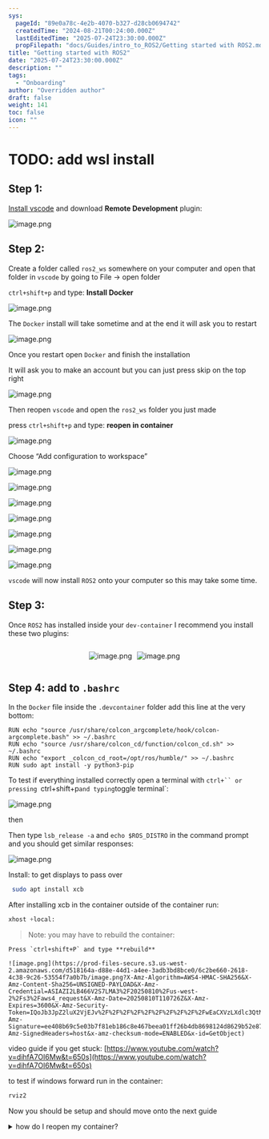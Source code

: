 ```yaml
---
sys:
  pageId: "89e0a78c-4e2b-4070-b327-d28cb0694742"
  createdTime: "2024-08-21T00:24:00.000Z"
  lastEditedTime: "2025-07-24T23:30:00.000Z"
  propFilepath: "docs/Guides/intro_to_ROS2/Getting started with ROS2.md"
title: "Getting started with ROS2"
date: "2025-07-24T23:30:00.000Z"
description: ""
tags:
  - "Onboarding"
author: "Overridden author"
draft: false
weight: 141
toc: false
icon: ""
---
```


# TODO: add wsl install

## Step 1:

[Install vscode](https://code.visualstudio.com/download) and download **Remote Development** plugin:

![image.png](https://prod-files-secure.s3.us-west-2.amazonaws.com/d518164a-d88e-44d1-a4ee-3adb3bd8bce0/efb52993-1881-4a40-b95e-6f020334f022/image.png?X-Amz-Algorithm=AWS4-HMAC-SHA256&X-Amz-Content-Sha256=UNSIGNED-PAYLOAD&X-Amz-Credential=ASIAZI2LB466YQZ7BJQF%2F20250810%2Fus-west-2%2Fs3%2Faws4_request&X-Amz-Date=20250810T110721Z&X-Amz-Expires=3600&X-Amz-Security-Token=IQoJb3JpZ2luX2VjEJv%2F%2F%2F%2F%2F%2F%2F%2F%2F%2FwEaCXVzLXdlc3QtMiJHMEUCIFZss4ZPr1j5CCjbqKT0OaLa2jRedl%2FyyE%2BKcddsXVaAAiEAppqzKjCCamUdHy4K4tn1VnJ7nw%2B9YR7qAgHagN0hJQEqiAQI1P%2F%2F%2F%2F%2F%2F%2F%2F%2F%2FARAAGgw2Mzc0MjMxODM4MDUiDErXkgQJb%2BD%2BY6rCMCrcA8xqpV8bnwAz2mwHMugpTkMmhs77fHU75HomMW6i9cwdkViZiNIbK2IYyiQSekYIpH2Y8%2FQ%2F05JYo9WpOgkaxkEzNf%2FOG%2Bf1%2FRCFMD7cEMbR31fJ9uFBIXYK5FtFCVksH3cZ%2FCSXZiZd4n9ZvLpy3idrbm0kOAtLzv5HFrJXu%2B1O8KMiq7bFlEFyMgeIPaqkOBVB9r4RqNaEVrp6qE%2FsZF1kPzZNlM%2BatcHVP%2Fgf2LmfeJwAxChjh8XYiQtKsZ0BiaE6nDCmHy%2BpXClnIc9ylUWyvAohUB0bcdTN0RWC4ZjLQX812xeU9ike32sKMJhEC5wRxVbN3wFNjwwh638NNLgu1eCRhyAjI6ARKboxXUfZ9SJCW%2BHFTJ4mX0wjS1%2FND6jNwrsbunmlgtYosv5QTdRCFRcLM0xaRFRC3ir%2FdDMmMpsM7jF9PBbIdCLmcc00n9%2BTAwdHm3NhgaO7oWqHAb2yzUnKFDYy%2FLijpJcf8QD0qAJ6BJc2TndviDiaseZKYzVH%2BlFxDliFf1yLAiLcT%2Fe2liSRGPdub2FqlslzDJeKNyFH0kUopz%2Fa1vnUZTixx1WDF0HNNPbB%2B1EWZqtqHkwLEgRhaoS72DuTUdHGO11LSEtTo1TjHA82DV%2BuMIXv4cQGOqUBwb%2FuJX51j0nVWYuNBva%2BilIe9vas0gBo4LYlGR42Oy2YqdvLCDzKEVZJwMpZWrKv9M8kEATyhjadufoDqacOtbWOLaqWUBge8Tp82UYo2B1WLNtXsFxEcwjwktxV4w%2Begsh%2Bmq%2Fp7bFHScdoM5YdhmPzxUCVwe90LeXHtRipWxjaO2vRj4RH%2BmCCs3x%2FGbS6Ez4QM%2BYBc1pykdGvyJmHop0Zilyl&X-Amz-Signature=fd1e1b61dd87c9678d8e85df805222e75a84fc28f59be35c2a16412a4dc75e61&X-Amz-SignedHeaders=host&x-amz-checksum-mode=ENABLED&x-id=GetObject)

## Step 2:

Create a folder called `ros2_ws` somewhere on your computer and open that folder in `vscode` by going to File → open folder 

`ctrl+shift+p` and type: **Install Docker**

![image.png](https://prod-files-secure.s3.us-west-2.amazonaws.com/d518164a-d88e-44d1-a4ee-3adb3bd8bce0/2269dc0e-1cd5-47ff-bceb-c04ad9b2eab0/image.png?X-Amz-Algorithm=AWS4-HMAC-SHA256&X-Amz-Content-Sha256=UNSIGNED-PAYLOAD&X-Amz-Credential=ASIAZI2LB466YQZ7BJQF%2F20250810%2Fus-west-2%2Fs3%2Faws4_request&X-Amz-Date=20250810T110721Z&X-Amz-Expires=3600&X-Amz-Security-Token=IQoJb3JpZ2luX2VjEJv%2F%2F%2F%2F%2F%2F%2F%2F%2F%2FwEaCXVzLXdlc3QtMiJHMEUCIFZss4ZPr1j5CCjbqKT0OaLa2jRedl%2FyyE%2BKcddsXVaAAiEAppqzKjCCamUdHy4K4tn1VnJ7nw%2B9YR7qAgHagN0hJQEqiAQI1P%2F%2F%2F%2F%2F%2F%2F%2F%2F%2FARAAGgw2Mzc0MjMxODM4MDUiDErXkgQJb%2BD%2BY6rCMCrcA8xqpV8bnwAz2mwHMugpTkMmhs77fHU75HomMW6i9cwdkViZiNIbK2IYyiQSekYIpH2Y8%2FQ%2F05JYo9WpOgkaxkEzNf%2FOG%2Bf1%2FRCFMD7cEMbR31fJ9uFBIXYK5FtFCVksH3cZ%2FCSXZiZd4n9ZvLpy3idrbm0kOAtLzv5HFrJXu%2B1O8KMiq7bFlEFyMgeIPaqkOBVB9r4RqNaEVrp6qE%2FsZF1kPzZNlM%2BatcHVP%2Fgf2LmfeJwAxChjh8XYiQtKsZ0BiaE6nDCmHy%2BpXClnIc9ylUWyvAohUB0bcdTN0RWC4ZjLQX812xeU9ike32sKMJhEC5wRxVbN3wFNjwwh638NNLgu1eCRhyAjI6ARKboxXUfZ9SJCW%2BHFTJ4mX0wjS1%2FND6jNwrsbunmlgtYosv5QTdRCFRcLM0xaRFRC3ir%2FdDMmMpsM7jF9PBbIdCLmcc00n9%2BTAwdHm3NhgaO7oWqHAb2yzUnKFDYy%2FLijpJcf8QD0qAJ6BJc2TndviDiaseZKYzVH%2BlFxDliFf1yLAiLcT%2Fe2liSRGPdub2FqlslzDJeKNyFH0kUopz%2Fa1vnUZTixx1WDF0HNNPbB%2B1EWZqtqHkwLEgRhaoS72DuTUdHGO11LSEtTo1TjHA82DV%2BuMIXv4cQGOqUBwb%2FuJX51j0nVWYuNBva%2BilIe9vas0gBo4LYlGR42Oy2YqdvLCDzKEVZJwMpZWrKv9M8kEATyhjadufoDqacOtbWOLaqWUBge8Tp82UYo2B1WLNtXsFxEcwjwktxV4w%2Begsh%2Bmq%2Fp7bFHScdoM5YdhmPzxUCVwe90LeXHtRipWxjaO2vRj4RH%2BmCCs3x%2FGbS6Ez4QM%2BYBc1pykdGvyJmHop0Zilyl&X-Amz-Signature=41c2298c223598ca6055a6d792885a3ee37902b2fb7d710ee6539dbc51c24bac&X-Amz-SignedHeaders=host&x-amz-checksum-mode=ENABLED&x-id=GetObject)

The `Docker` install will take sometime and at the end it will ask you to restart

![image.png](https://prod-files-secure.s3.us-west-2.amazonaws.com/d518164a-d88e-44d1-a4ee-3adb3bd8bce0/ed233f78-be33-4b1f-b89c-9c346c0e961e/image.png?X-Amz-Algorithm=AWS4-HMAC-SHA256&X-Amz-Content-Sha256=UNSIGNED-PAYLOAD&X-Amz-Credential=ASIAZI2LB466YQZ7BJQF%2F20250810%2Fus-west-2%2Fs3%2Faws4_request&X-Amz-Date=20250810T110721Z&X-Amz-Expires=3600&X-Amz-Security-Token=IQoJb3JpZ2luX2VjEJv%2F%2F%2F%2F%2F%2F%2F%2F%2F%2FwEaCXVzLXdlc3QtMiJHMEUCIFZss4ZPr1j5CCjbqKT0OaLa2jRedl%2FyyE%2BKcddsXVaAAiEAppqzKjCCamUdHy4K4tn1VnJ7nw%2B9YR7qAgHagN0hJQEqiAQI1P%2F%2F%2F%2F%2F%2F%2F%2F%2F%2FARAAGgw2Mzc0MjMxODM4MDUiDErXkgQJb%2BD%2BY6rCMCrcA8xqpV8bnwAz2mwHMugpTkMmhs77fHU75HomMW6i9cwdkViZiNIbK2IYyiQSekYIpH2Y8%2FQ%2F05JYo9WpOgkaxkEzNf%2FOG%2Bf1%2FRCFMD7cEMbR31fJ9uFBIXYK5FtFCVksH3cZ%2FCSXZiZd4n9ZvLpy3idrbm0kOAtLzv5HFrJXu%2B1O8KMiq7bFlEFyMgeIPaqkOBVB9r4RqNaEVrp6qE%2FsZF1kPzZNlM%2BatcHVP%2Fgf2LmfeJwAxChjh8XYiQtKsZ0BiaE6nDCmHy%2BpXClnIc9ylUWyvAohUB0bcdTN0RWC4ZjLQX812xeU9ike32sKMJhEC5wRxVbN3wFNjwwh638NNLgu1eCRhyAjI6ARKboxXUfZ9SJCW%2BHFTJ4mX0wjS1%2FND6jNwrsbunmlgtYosv5QTdRCFRcLM0xaRFRC3ir%2FdDMmMpsM7jF9PBbIdCLmcc00n9%2BTAwdHm3NhgaO7oWqHAb2yzUnKFDYy%2FLijpJcf8QD0qAJ6BJc2TndviDiaseZKYzVH%2BlFxDliFf1yLAiLcT%2Fe2liSRGPdub2FqlslzDJeKNyFH0kUopz%2Fa1vnUZTixx1WDF0HNNPbB%2B1EWZqtqHkwLEgRhaoS72DuTUdHGO11LSEtTo1TjHA82DV%2BuMIXv4cQGOqUBwb%2FuJX51j0nVWYuNBva%2BilIe9vas0gBo4LYlGR42Oy2YqdvLCDzKEVZJwMpZWrKv9M8kEATyhjadufoDqacOtbWOLaqWUBge8Tp82UYo2B1WLNtXsFxEcwjwktxV4w%2Begsh%2Bmq%2Fp7bFHScdoM5YdhmPzxUCVwe90LeXHtRipWxjaO2vRj4RH%2BmCCs3x%2FGbS6Ez4QM%2BYBc1pykdGvyJmHop0Zilyl&X-Amz-Signature=57af9047c7d36b6ac4b87d784a12d7bad42b519cd280ddf90a018d03d0292169&X-Amz-SignedHeaders=host&x-amz-checksum-mode=ENABLED&x-id=GetObject)

Once you restart open `Docker` and finish the installation

It will ask you to make an account but you can just press skip on the top right

![image.png](https://prod-files-secure.s3.us-west-2.amazonaws.com/d518164a-d88e-44d1-a4ee-3adb3bd8bce0/21010ad9-1659-4fd9-9f59-9932a09b2a3d/image.png?X-Amz-Algorithm=AWS4-HMAC-SHA256&X-Amz-Content-Sha256=UNSIGNED-PAYLOAD&X-Amz-Credential=ASIAZI2LB466YQZ7BJQF%2F20250810%2Fus-west-2%2Fs3%2Faws4_request&X-Amz-Date=20250810T110721Z&X-Amz-Expires=3600&X-Amz-Security-Token=IQoJb3JpZ2luX2VjEJv%2F%2F%2F%2F%2F%2F%2F%2F%2F%2FwEaCXVzLXdlc3QtMiJHMEUCIFZss4ZPr1j5CCjbqKT0OaLa2jRedl%2FyyE%2BKcddsXVaAAiEAppqzKjCCamUdHy4K4tn1VnJ7nw%2B9YR7qAgHagN0hJQEqiAQI1P%2F%2F%2F%2F%2F%2F%2F%2F%2F%2FARAAGgw2Mzc0MjMxODM4MDUiDErXkgQJb%2BD%2BY6rCMCrcA8xqpV8bnwAz2mwHMugpTkMmhs77fHU75HomMW6i9cwdkViZiNIbK2IYyiQSekYIpH2Y8%2FQ%2F05JYo9WpOgkaxkEzNf%2FOG%2Bf1%2FRCFMD7cEMbR31fJ9uFBIXYK5FtFCVksH3cZ%2FCSXZiZd4n9ZvLpy3idrbm0kOAtLzv5HFrJXu%2B1O8KMiq7bFlEFyMgeIPaqkOBVB9r4RqNaEVrp6qE%2FsZF1kPzZNlM%2BatcHVP%2Fgf2LmfeJwAxChjh8XYiQtKsZ0BiaE6nDCmHy%2BpXClnIc9ylUWyvAohUB0bcdTN0RWC4ZjLQX812xeU9ike32sKMJhEC5wRxVbN3wFNjwwh638NNLgu1eCRhyAjI6ARKboxXUfZ9SJCW%2BHFTJ4mX0wjS1%2FND6jNwrsbunmlgtYosv5QTdRCFRcLM0xaRFRC3ir%2FdDMmMpsM7jF9PBbIdCLmcc00n9%2BTAwdHm3NhgaO7oWqHAb2yzUnKFDYy%2FLijpJcf8QD0qAJ6BJc2TndviDiaseZKYzVH%2BlFxDliFf1yLAiLcT%2Fe2liSRGPdub2FqlslzDJeKNyFH0kUopz%2Fa1vnUZTixx1WDF0HNNPbB%2B1EWZqtqHkwLEgRhaoS72DuTUdHGO11LSEtTo1TjHA82DV%2BuMIXv4cQGOqUBwb%2FuJX51j0nVWYuNBva%2BilIe9vas0gBo4LYlGR42Oy2YqdvLCDzKEVZJwMpZWrKv9M8kEATyhjadufoDqacOtbWOLaqWUBge8Tp82UYo2B1WLNtXsFxEcwjwktxV4w%2Begsh%2Bmq%2Fp7bFHScdoM5YdhmPzxUCVwe90LeXHtRipWxjaO2vRj4RH%2BmCCs3x%2FGbS6Ez4QM%2BYBc1pykdGvyJmHop0Zilyl&X-Amz-Signature=bd20db703df3060c33bc839d655f3231d07c14fde2353eca85d2705f54cd9f4d&X-Amz-SignedHeaders=host&x-amz-checksum-mode=ENABLED&x-id=GetObject)

Then reopen `vscode` and open the `ros2_ws` folder you just made

press `ctrl+shift+p` and type: **reopen in container**

![image.png](https://prod-files-secure.s3.us-west-2.amazonaws.com/d518164a-d88e-44d1-a4ee-3adb3bd8bce0/4e93b8c2-41ad-488c-8095-c74205196118/image.png?X-Amz-Algorithm=AWS4-HMAC-SHA256&X-Amz-Content-Sha256=UNSIGNED-PAYLOAD&X-Amz-Credential=ASIAZI2LB466YQZ7BJQF%2F20250810%2Fus-west-2%2Fs3%2Faws4_request&X-Amz-Date=20250810T110721Z&X-Amz-Expires=3600&X-Amz-Security-Token=IQoJb3JpZ2luX2VjEJv%2F%2F%2F%2F%2F%2F%2F%2F%2F%2FwEaCXVzLXdlc3QtMiJHMEUCIFZss4ZPr1j5CCjbqKT0OaLa2jRedl%2FyyE%2BKcddsXVaAAiEAppqzKjCCamUdHy4K4tn1VnJ7nw%2B9YR7qAgHagN0hJQEqiAQI1P%2F%2F%2F%2F%2F%2F%2F%2F%2F%2FARAAGgw2Mzc0MjMxODM4MDUiDErXkgQJb%2BD%2BY6rCMCrcA8xqpV8bnwAz2mwHMugpTkMmhs77fHU75HomMW6i9cwdkViZiNIbK2IYyiQSekYIpH2Y8%2FQ%2F05JYo9WpOgkaxkEzNf%2FOG%2Bf1%2FRCFMD7cEMbR31fJ9uFBIXYK5FtFCVksH3cZ%2FCSXZiZd4n9ZvLpy3idrbm0kOAtLzv5HFrJXu%2B1O8KMiq7bFlEFyMgeIPaqkOBVB9r4RqNaEVrp6qE%2FsZF1kPzZNlM%2BatcHVP%2Fgf2LmfeJwAxChjh8XYiQtKsZ0BiaE6nDCmHy%2BpXClnIc9ylUWyvAohUB0bcdTN0RWC4ZjLQX812xeU9ike32sKMJhEC5wRxVbN3wFNjwwh638NNLgu1eCRhyAjI6ARKboxXUfZ9SJCW%2BHFTJ4mX0wjS1%2FND6jNwrsbunmlgtYosv5QTdRCFRcLM0xaRFRC3ir%2FdDMmMpsM7jF9PBbIdCLmcc00n9%2BTAwdHm3NhgaO7oWqHAb2yzUnKFDYy%2FLijpJcf8QD0qAJ6BJc2TndviDiaseZKYzVH%2BlFxDliFf1yLAiLcT%2Fe2liSRGPdub2FqlslzDJeKNyFH0kUopz%2Fa1vnUZTixx1WDF0HNNPbB%2B1EWZqtqHkwLEgRhaoS72DuTUdHGO11LSEtTo1TjHA82DV%2BuMIXv4cQGOqUBwb%2FuJX51j0nVWYuNBva%2BilIe9vas0gBo4LYlGR42Oy2YqdvLCDzKEVZJwMpZWrKv9M8kEATyhjadufoDqacOtbWOLaqWUBge8Tp82UYo2B1WLNtXsFxEcwjwktxV4w%2Begsh%2Bmq%2Fp7bFHScdoM5YdhmPzxUCVwe90LeXHtRipWxjaO2vRj4RH%2BmCCs3x%2FGbS6Ez4QM%2BYBc1pykdGvyJmHop0Zilyl&X-Amz-Signature=96fe6d6b46bd35e10cd3903e6360b0c7d83fb28f9219e1e2f15e040ece90dd17&X-Amz-SignedHeaders=host&x-amz-checksum-mode=ENABLED&x-id=GetObject)

Choose “Add configuration to workspace”

![image.png](https://prod-files-secure.s3.us-west-2.amazonaws.com/d518164a-d88e-44d1-a4ee-3adb3bd8bce0/9560b282-5060-4989-ba37-97e7b2c22476/image.png?X-Amz-Algorithm=AWS4-HMAC-SHA256&X-Amz-Content-Sha256=UNSIGNED-PAYLOAD&X-Amz-Credential=ASIAZI2LB466YQZ7BJQF%2F20250810%2Fus-west-2%2Fs3%2Faws4_request&X-Amz-Date=20250810T110721Z&X-Amz-Expires=3600&X-Amz-Security-Token=IQoJb3JpZ2luX2VjEJv%2F%2F%2F%2F%2F%2F%2F%2F%2F%2FwEaCXVzLXdlc3QtMiJHMEUCIFZss4ZPr1j5CCjbqKT0OaLa2jRedl%2FyyE%2BKcddsXVaAAiEAppqzKjCCamUdHy4K4tn1VnJ7nw%2B9YR7qAgHagN0hJQEqiAQI1P%2F%2F%2F%2F%2F%2F%2F%2F%2F%2FARAAGgw2Mzc0MjMxODM4MDUiDErXkgQJb%2BD%2BY6rCMCrcA8xqpV8bnwAz2mwHMugpTkMmhs77fHU75HomMW6i9cwdkViZiNIbK2IYyiQSekYIpH2Y8%2FQ%2F05JYo9WpOgkaxkEzNf%2FOG%2Bf1%2FRCFMD7cEMbR31fJ9uFBIXYK5FtFCVksH3cZ%2FCSXZiZd4n9ZvLpy3idrbm0kOAtLzv5HFrJXu%2B1O8KMiq7bFlEFyMgeIPaqkOBVB9r4RqNaEVrp6qE%2FsZF1kPzZNlM%2BatcHVP%2Fgf2LmfeJwAxChjh8XYiQtKsZ0BiaE6nDCmHy%2BpXClnIc9ylUWyvAohUB0bcdTN0RWC4ZjLQX812xeU9ike32sKMJhEC5wRxVbN3wFNjwwh638NNLgu1eCRhyAjI6ARKboxXUfZ9SJCW%2BHFTJ4mX0wjS1%2FND6jNwrsbunmlgtYosv5QTdRCFRcLM0xaRFRC3ir%2FdDMmMpsM7jF9PBbIdCLmcc00n9%2BTAwdHm3NhgaO7oWqHAb2yzUnKFDYy%2FLijpJcf8QD0qAJ6BJc2TndviDiaseZKYzVH%2BlFxDliFf1yLAiLcT%2Fe2liSRGPdub2FqlslzDJeKNyFH0kUopz%2Fa1vnUZTixx1WDF0HNNPbB%2B1EWZqtqHkwLEgRhaoS72DuTUdHGO11LSEtTo1TjHA82DV%2BuMIXv4cQGOqUBwb%2FuJX51j0nVWYuNBva%2BilIe9vas0gBo4LYlGR42Oy2YqdvLCDzKEVZJwMpZWrKv9M8kEATyhjadufoDqacOtbWOLaqWUBge8Tp82UYo2B1WLNtXsFxEcwjwktxV4w%2Begsh%2Bmq%2Fp7bFHScdoM5YdhmPzxUCVwe90LeXHtRipWxjaO2vRj4RH%2BmCCs3x%2FGbS6Ez4QM%2BYBc1pykdGvyJmHop0Zilyl&X-Amz-Signature=657e5585fe9a670152bc18f0782e4de48b8c6bb79a616a2ec8744d97e4c85655&X-Amz-SignedHeaders=host&x-amz-checksum-mode=ENABLED&x-id=GetObject)

![image.png](https://prod-files-secure.s3.us-west-2.amazonaws.com/d518164a-d88e-44d1-a4ee-3adb3bd8bce0/2ee63f81-886b-48e8-a553-dc6e5eac99e4/image.png?X-Amz-Algorithm=AWS4-HMAC-SHA256&X-Amz-Content-Sha256=UNSIGNED-PAYLOAD&X-Amz-Credential=ASIAZI2LB466YQZ7BJQF%2F20250810%2Fus-west-2%2Fs3%2Faws4_request&X-Amz-Date=20250810T110721Z&X-Amz-Expires=3600&X-Amz-Security-Token=IQoJb3JpZ2luX2VjEJv%2F%2F%2F%2F%2F%2F%2F%2F%2F%2FwEaCXVzLXdlc3QtMiJHMEUCIFZss4ZPr1j5CCjbqKT0OaLa2jRedl%2FyyE%2BKcddsXVaAAiEAppqzKjCCamUdHy4K4tn1VnJ7nw%2B9YR7qAgHagN0hJQEqiAQI1P%2F%2F%2F%2F%2F%2F%2F%2F%2F%2FARAAGgw2Mzc0MjMxODM4MDUiDErXkgQJb%2BD%2BY6rCMCrcA8xqpV8bnwAz2mwHMugpTkMmhs77fHU75HomMW6i9cwdkViZiNIbK2IYyiQSekYIpH2Y8%2FQ%2F05JYo9WpOgkaxkEzNf%2FOG%2Bf1%2FRCFMD7cEMbR31fJ9uFBIXYK5FtFCVksH3cZ%2FCSXZiZd4n9ZvLpy3idrbm0kOAtLzv5HFrJXu%2B1O8KMiq7bFlEFyMgeIPaqkOBVB9r4RqNaEVrp6qE%2FsZF1kPzZNlM%2BatcHVP%2Fgf2LmfeJwAxChjh8XYiQtKsZ0BiaE6nDCmHy%2BpXClnIc9ylUWyvAohUB0bcdTN0RWC4ZjLQX812xeU9ike32sKMJhEC5wRxVbN3wFNjwwh638NNLgu1eCRhyAjI6ARKboxXUfZ9SJCW%2BHFTJ4mX0wjS1%2FND6jNwrsbunmlgtYosv5QTdRCFRcLM0xaRFRC3ir%2FdDMmMpsM7jF9PBbIdCLmcc00n9%2BTAwdHm3NhgaO7oWqHAb2yzUnKFDYy%2FLijpJcf8QD0qAJ6BJc2TndviDiaseZKYzVH%2BlFxDliFf1yLAiLcT%2Fe2liSRGPdub2FqlslzDJeKNyFH0kUopz%2Fa1vnUZTixx1WDF0HNNPbB%2B1EWZqtqHkwLEgRhaoS72DuTUdHGO11LSEtTo1TjHA82DV%2BuMIXv4cQGOqUBwb%2FuJX51j0nVWYuNBva%2BilIe9vas0gBo4LYlGR42Oy2YqdvLCDzKEVZJwMpZWrKv9M8kEATyhjadufoDqacOtbWOLaqWUBge8Tp82UYo2B1WLNtXsFxEcwjwktxV4w%2Begsh%2Bmq%2Fp7bFHScdoM5YdhmPzxUCVwe90LeXHtRipWxjaO2vRj4RH%2BmCCs3x%2FGbS6Ez4QM%2BYBc1pykdGvyJmHop0Zilyl&X-Amz-Signature=22dc4cc2f3567e36226ca022e32d51eaadadf2e6f0e621eecb60569c89a77433&X-Amz-SignedHeaders=host&x-amz-checksum-mode=ENABLED&x-id=GetObject)

![image.png](https://prod-files-secure.s3.us-west-2.amazonaws.com/d518164a-d88e-44d1-a4ee-3adb3bd8bce0/e0fd626c-c8b6-4b2c-95d1-fa4c26514504/image.png?X-Amz-Algorithm=AWS4-HMAC-SHA256&X-Amz-Content-Sha256=UNSIGNED-PAYLOAD&X-Amz-Credential=ASIAZI2LB466YQZ7BJQF%2F20250810%2Fus-west-2%2Fs3%2Faws4_request&X-Amz-Date=20250810T110721Z&X-Amz-Expires=3600&X-Amz-Security-Token=IQoJb3JpZ2luX2VjEJv%2F%2F%2F%2F%2F%2F%2F%2F%2F%2FwEaCXVzLXdlc3QtMiJHMEUCIFZss4ZPr1j5CCjbqKT0OaLa2jRedl%2FyyE%2BKcddsXVaAAiEAppqzKjCCamUdHy4K4tn1VnJ7nw%2B9YR7qAgHagN0hJQEqiAQI1P%2F%2F%2F%2F%2F%2F%2F%2F%2F%2FARAAGgw2Mzc0MjMxODM4MDUiDErXkgQJb%2BD%2BY6rCMCrcA8xqpV8bnwAz2mwHMugpTkMmhs77fHU75HomMW6i9cwdkViZiNIbK2IYyiQSekYIpH2Y8%2FQ%2F05JYo9WpOgkaxkEzNf%2FOG%2Bf1%2FRCFMD7cEMbR31fJ9uFBIXYK5FtFCVksH3cZ%2FCSXZiZd4n9ZvLpy3idrbm0kOAtLzv5HFrJXu%2B1O8KMiq7bFlEFyMgeIPaqkOBVB9r4RqNaEVrp6qE%2FsZF1kPzZNlM%2BatcHVP%2Fgf2LmfeJwAxChjh8XYiQtKsZ0BiaE6nDCmHy%2BpXClnIc9ylUWyvAohUB0bcdTN0RWC4ZjLQX812xeU9ike32sKMJhEC5wRxVbN3wFNjwwh638NNLgu1eCRhyAjI6ARKboxXUfZ9SJCW%2BHFTJ4mX0wjS1%2FND6jNwrsbunmlgtYosv5QTdRCFRcLM0xaRFRC3ir%2FdDMmMpsM7jF9PBbIdCLmcc00n9%2BTAwdHm3NhgaO7oWqHAb2yzUnKFDYy%2FLijpJcf8QD0qAJ6BJc2TndviDiaseZKYzVH%2BlFxDliFf1yLAiLcT%2Fe2liSRGPdub2FqlslzDJeKNyFH0kUopz%2Fa1vnUZTixx1WDF0HNNPbB%2B1EWZqtqHkwLEgRhaoS72DuTUdHGO11LSEtTo1TjHA82DV%2BuMIXv4cQGOqUBwb%2FuJX51j0nVWYuNBva%2BilIe9vas0gBo4LYlGR42Oy2YqdvLCDzKEVZJwMpZWrKv9M8kEATyhjadufoDqacOtbWOLaqWUBge8Tp82UYo2B1WLNtXsFxEcwjwktxV4w%2Begsh%2Bmq%2Fp7bFHScdoM5YdhmPzxUCVwe90LeXHtRipWxjaO2vRj4RH%2BmCCs3x%2FGbS6Ez4QM%2BYBc1pykdGvyJmHop0Zilyl&X-Amz-Signature=714472b55862bd8fa0bc10105e0455b2f38be677f3e541e616e9c2a1fb5b6b81&X-Amz-SignedHeaders=host&x-amz-checksum-mode=ENABLED&x-id=GetObject)

![image.png](https://prod-files-secure.s3.us-west-2.amazonaws.com/d518164a-d88e-44d1-a4ee-3adb3bd8bce0/a2e13f50-d2ab-4719-a4c2-7ced634bfc9d/image.png?X-Amz-Algorithm=AWS4-HMAC-SHA256&X-Amz-Content-Sha256=UNSIGNED-PAYLOAD&X-Amz-Credential=ASIAZI2LB466YQZ7BJQF%2F20250810%2Fus-west-2%2Fs3%2Faws4_request&X-Amz-Date=20250810T110721Z&X-Amz-Expires=3600&X-Amz-Security-Token=IQoJb3JpZ2luX2VjEJv%2F%2F%2F%2F%2F%2F%2F%2F%2F%2FwEaCXVzLXdlc3QtMiJHMEUCIFZss4ZPr1j5CCjbqKT0OaLa2jRedl%2FyyE%2BKcddsXVaAAiEAppqzKjCCamUdHy4K4tn1VnJ7nw%2B9YR7qAgHagN0hJQEqiAQI1P%2F%2F%2F%2F%2F%2F%2F%2F%2F%2FARAAGgw2Mzc0MjMxODM4MDUiDErXkgQJb%2BD%2BY6rCMCrcA8xqpV8bnwAz2mwHMugpTkMmhs77fHU75HomMW6i9cwdkViZiNIbK2IYyiQSekYIpH2Y8%2FQ%2F05JYo9WpOgkaxkEzNf%2FOG%2Bf1%2FRCFMD7cEMbR31fJ9uFBIXYK5FtFCVksH3cZ%2FCSXZiZd4n9ZvLpy3idrbm0kOAtLzv5HFrJXu%2B1O8KMiq7bFlEFyMgeIPaqkOBVB9r4RqNaEVrp6qE%2FsZF1kPzZNlM%2BatcHVP%2Fgf2LmfeJwAxChjh8XYiQtKsZ0BiaE6nDCmHy%2BpXClnIc9ylUWyvAohUB0bcdTN0RWC4ZjLQX812xeU9ike32sKMJhEC5wRxVbN3wFNjwwh638NNLgu1eCRhyAjI6ARKboxXUfZ9SJCW%2BHFTJ4mX0wjS1%2FND6jNwrsbunmlgtYosv5QTdRCFRcLM0xaRFRC3ir%2FdDMmMpsM7jF9PBbIdCLmcc00n9%2BTAwdHm3NhgaO7oWqHAb2yzUnKFDYy%2FLijpJcf8QD0qAJ6BJc2TndviDiaseZKYzVH%2BlFxDliFf1yLAiLcT%2Fe2liSRGPdub2FqlslzDJeKNyFH0kUopz%2Fa1vnUZTixx1WDF0HNNPbB%2B1EWZqtqHkwLEgRhaoS72DuTUdHGO11LSEtTo1TjHA82DV%2BuMIXv4cQGOqUBwb%2FuJX51j0nVWYuNBva%2BilIe9vas0gBo4LYlGR42Oy2YqdvLCDzKEVZJwMpZWrKv9M8kEATyhjadufoDqacOtbWOLaqWUBge8Tp82UYo2B1WLNtXsFxEcwjwktxV4w%2Begsh%2Bmq%2Fp7bFHScdoM5YdhmPzxUCVwe90LeXHtRipWxjaO2vRj4RH%2BmCCs3x%2FGbS6Ez4QM%2BYBc1pykdGvyJmHop0Zilyl&X-Amz-Signature=14d5954913cedc8ca97b492f44294376a34b57d6148a0d5b83c8babd1d665aca&X-Amz-SignedHeaders=host&x-amz-checksum-mode=ENABLED&x-id=GetObject)

![image.png](https://prod-files-secure.s3.us-west-2.amazonaws.com/d518164a-d88e-44d1-a4ee-3adb3bd8bce0/6cc478ad-aaba-4bf7-9fcc-403277ab896c/image.png?X-Amz-Algorithm=AWS4-HMAC-SHA256&X-Amz-Content-Sha256=UNSIGNED-PAYLOAD&X-Amz-Credential=ASIAZI2LB466YQZ7BJQF%2F20250810%2Fus-west-2%2Fs3%2Faws4_request&X-Amz-Date=20250810T110721Z&X-Amz-Expires=3600&X-Amz-Security-Token=IQoJb3JpZ2luX2VjEJv%2F%2F%2F%2F%2F%2F%2F%2F%2F%2FwEaCXVzLXdlc3QtMiJHMEUCIFZss4ZPr1j5CCjbqKT0OaLa2jRedl%2FyyE%2BKcddsXVaAAiEAppqzKjCCamUdHy4K4tn1VnJ7nw%2B9YR7qAgHagN0hJQEqiAQI1P%2F%2F%2F%2F%2F%2F%2F%2F%2F%2FARAAGgw2Mzc0MjMxODM4MDUiDErXkgQJb%2BD%2BY6rCMCrcA8xqpV8bnwAz2mwHMugpTkMmhs77fHU75HomMW6i9cwdkViZiNIbK2IYyiQSekYIpH2Y8%2FQ%2F05JYo9WpOgkaxkEzNf%2FOG%2Bf1%2FRCFMD7cEMbR31fJ9uFBIXYK5FtFCVksH3cZ%2FCSXZiZd4n9ZvLpy3idrbm0kOAtLzv5HFrJXu%2B1O8KMiq7bFlEFyMgeIPaqkOBVB9r4RqNaEVrp6qE%2FsZF1kPzZNlM%2BatcHVP%2Fgf2LmfeJwAxChjh8XYiQtKsZ0BiaE6nDCmHy%2BpXClnIc9ylUWyvAohUB0bcdTN0RWC4ZjLQX812xeU9ike32sKMJhEC5wRxVbN3wFNjwwh638NNLgu1eCRhyAjI6ARKboxXUfZ9SJCW%2BHFTJ4mX0wjS1%2FND6jNwrsbunmlgtYosv5QTdRCFRcLM0xaRFRC3ir%2FdDMmMpsM7jF9PBbIdCLmcc00n9%2BTAwdHm3NhgaO7oWqHAb2yzUnKFDYy%2FLijpJcf8QD0qAJ6BJc2TndviDiaseZKYzVH%2BlFxDliFf1yLAiLcT%2Fe2liSRGPdub2FqlslzDJeKNyFH0kUopz%2Fa1vnUZTixx1WDF0HNNPbB%2B1EWZqtqHkwLEgRhaoS72DuTUdHGO11LSEtTo1TjHA82DV%2BuMIXv4cQGOqUBwb%2FuJX51j0nVWYuNBva%2BilIe9vas0gBo4LYlGR42Oy2YqdvLCDzKEVZJwMpZWrKv9M8kEATyhjadufoDqacOtbWOLaqWUBge8Tp82UYo2B1WLNtXsFxEcwjwktxV4w%2Begsh%2Bmq%2Fp7bFHScdoM5YdhmPzxUCVwe90LeXHtRipWxjaO2vRj4RH%2BmCCs3x%2FGbS6Ez4QM%2BYBc1pykdGvyJmHop0Zilyl&X-Amz-Signature=b61ea566ba77d77778987d57432dafd6867b075d52dbf97941e358d5d8c443a3&X-Amz-SignedHeaders=host&x-amz-checksum-mode=ENABLED&x-id=GetObject)

![image.png](https://prod-files-secure.s3.us-west-2.amazonaws.com/d518164a-d88e-44d1-a4ee-3adb3bd8bce0/53255b28-f75e-430f-b9e3-c0ac8577e42b/image.png?X-Amz-Algorithm=AWS4-HMAC-SHA256&X-Amz-Content-Sha256=UNSIGNED-PAYLOAD&X-Amz-Credential=ASIAZI2LB466YQZ7BJQF%2F20250810%2Fus-west-2%2Fs3%2Faws4_request&X-Amz-Date=20250810T110721Z&X-Amz-Expires=3600&X-Amz-Security-Token=IQoJb3JpZ2luX2VjEJv%2F%2F%2F%2F%2F%2F%2F%2F%2F%2FwEaCXVzLXdlc3QtMiJHMEUCIFZss4ZPr1j5CCjbqKT0OaLa2jRedl%2FyyE%2BKcddsXVaAAiEAppqzKjCCamUdHy4K4tn1VnJ7nw%2B9YR7qAgHagN0hJQEqiAQI1P%2F%2F%2F%2F%2F%2F%2F%2F%2F%2FARAAGgw2Mzc0MjMxODM4MDUiDErXkgQJb%2BD%2BY6rCMCrcA8xqpV8bnwAz2mwHMugpTkMmhs77fHU75HomMW6i9cwdkViZiNIbK2IYyiQSekYIpH2Y8%2FQ%2F05JYo9WpOgkaxkEzNf%2FOG%2Bf1%2FRCFMD7cEMbR31fJ9uFBIXYK5FtFCVksH3cZ%2FCSXZiZd4n9ZvLpy3idrbm0kOAtLzv5HFrJXu%2B1O8KMiq7bFlEFyMgeIPaqkOBVB9r4RqNaEVrp6qE%2FsZF1kPzZNlM%2BatcHVP%2Fgf2LmfeJwAxChjh8XYiQtKsZ0BiaE6nDCmHy%2BpXClnIc9ylUWyvAohUB0bcdTN0RWC4ZjLQX812xeU9ike32sKMJhEC5wRxVbN3wFNjwwh638NNLgu1eCRhyAjI6ARKboxXUfZ9SJCW%2BHFTJ4mX0wjS1%2FND6jNwrsbunmlgtYosv5QTdRCFRcLM0xaRFRC3ir%2FdDMmMpsM7jF9PBbIdCLmcc00n9%2BTAwdHm3NhgaO7oWqHAb2yzUnKFDYy%2FLijpJcf8QD0qAJ6BJc2TndviDiaseZKYzVH%2BlFxDliFf1yLAiLcT%2Fe2liSRGPdub2FqlslzDJeKNyFH0kUopz%2Fa1vnUZTixx1WDF0HNNPbB%2B1EWZqtqHkwLEgRhaoS72DuTUdHGO11LSEtTo1TjHA82DV%2BuMIXv4cQGOqUBwb%2FuJX51j0nVWYuNBva%2BilIe9vas0gBo4LYlGR42Oy2YqdvLCDzKEVZJwMpZWrKv9M8kEATyhjadufoDqacOtbWOLaqWUBge8Tp82UYo2B1WLNtXsFxEcwjwktxV4w%2Begsh%2Bmq%2Fp7bFHScdoM5YdhmPzxUCVwe90LeXHtRipWxjaO2vRj4RH%2BmCCs3x%2FGbS6Ez4QM%2BYBc1pykdGvyJmHop0Zilyl&X-Amz-Signature=2504940952288400ee910095ea71da5b5e46ae3134420461c1633622b88094f1&X-Amz-SignedHeaders=host&x-amz-checksum-mode=ENABLED&x-id=GetObject)

![image.png](https://prod-files-secure.s3.us-west-2.amazonaws.com/d518164a-d88e-44d1-a4ee-3adb3bd8bce0/7c562767-5af9-4ffb-97d1-327bcdf4ee00/image.png?X-Amz-Algorithm=AWS4-HMAC-SHA256&X-Amz-Content-Sha256=UNSIGNED-PAYLOAD&X-Amz-Credential=ASIAZI2LB466YQZ7BJQF%2F20250810%2Fus-west-2%2Fs3%2Faws4_request&X-Amz-Date=20250810T110721Z&X-Amz-Expires=3600&X-Amz-Security-Token=IQoJb3JpZ2luX2VjEJv%2F%2F%2F%2F%2F%2F%2F%2F%2F%2FwEaCXVzLXdlc3QtMiJHMEUCIFZss4ZPr1j5CCjbqKT0OaLa2jRedl%2FyyE%2BKcddsXVaAAiEAppqzKjCCamUdHy4K4tn1VnJ7nw%2B9YR7qAgHagN0hJQEqiAQI1P%2F%2F%2F%2F%2F%2F%2F%2F%2F%2FARAAGgw2Mzc0MjMxODM4MDUiDErXkgQJb%2BD%2BY6rCMCrcA8xqpV8bnwAz2mwHMugpTkMmhs77fHU75HomMW6i9cwdkViZiNIbK2IYyiQSekYIpH2Y8%2FQ%2F05JYo9WpOgkaxkEzNf%2FOG%2Bf1%2FRCFMD7cEMbR31fJ9uFBIXYK5FtFCVksH3cZ%2FCSXZiZd4n9ZvLpy3idrbm0kOAtLzv5HFrJXu%2B1O8KMiq7bFlEFyMgeIPaqkOBVB9r4RqNaEVrp6qE%2FsZF1kPzZNlM%2BatcHVP%2Fgf2LmfeJwAxChjh8XYiQtKsZ0BiaE6nDCmHy%2BpXClnIc9ylUWyvAohUB0bcdTN0RWC4ZjLQX812xeU9ike32sKMJhEC5wRxVbN3wFNjwwh638NNLgu1eCRhyAjI6ARKboxXUfZ9SJCW%2BHFTJ4mX0wjS1%2FND6jNwrsbunmlgtYosv5QTdRCFRcLM0xaRFRC3ir%2FdDMmMpsM7jF9PBbIdCLmcc00n9%2BTAwdHm3NhgaO7oWqHAb2yzUnKFDYy%2FLijpJcf8QD0qAJ6BJc2TndviDiaseZKYzVH%2BlFxDliFf1yLAiLcT%2Fe2liSRGPdub2FqlslzDJeKNyFH0kUopz%2Fa1vnUZTixx1WDF0HNNPbB%2B1EWZqtqHkwLEgRhaoS72DuTUdHGO11LSEtTo1TjHA82DV%2BuMIXv4cQGOqUBwb%2FuJX51j0nVWYuNBva%2BilIe9vas0gBo4LYlGR42Oy2YqdvLCDzKEVZJwMpZWrKv9M8kEATyhjadufoDqacOtbWOLaqWUBge8Tp82UYo2B1WLNtXsFxEcwjwktxV4w%2Begsh%2Bmq%2Fp7bFHScdoM5YdhmPzxUCVwe90LeXHtRipWxjaO2vRj4RH%2BmCCs3x%2FGbS6Ez4QM%2BYBc1pykdGvyJmHop0Zilyl&X-Amz-Signature=3aea1362931f6c11bafafe584dbd0ed20720a4933d9a41342805b55df9cba68e&X-Amz-SignedHeaders=host&x-amz-checksum-mode=ENABLED&x-id=GetObject)

`vscode` will now install `ROS2` onto your computer so this may take some time.

## Step 3:

Once `ROS2` has installed inside your `dev-container` I recommend you install these two plugins:

<div style="display: flex;flex-direction: row; column-gap:10px; max-width: 630px;justify-content: center;">
<div>

![image.png](https://prod-files-secure.s3.us-west-2.amazonaws.com/d518164a-d88e-44d1-a4ee-3adb3bd8bce0/3fc3d550-5a54-4ba1-ba6b-faa01cdb7369/image.png?X-Amz-Algorithm=AWS4-HMAC-SHA256&X-Amz-Content-Sha256=UNSIGNED-PAYLOAD&X-Amz-Credential=ASIAZI2LB4662WIIPC7M%2F20250810%2Fus-west-2%2Fs3%2Faws4_request&X-Amz-Date=20250810T110726Z&X-Amz-Expires=3600&X-Amz-Security-Token=IQoJb3JpZ2luX2VjEJv%2F%2F%2F%2F%2F%2F%2F%2F%2F%2FwEaCXVzLXdlc3QtMiJIMEYCIQDwUSvwcAGrvK6lfWOHnQDT%2FWLlQtNz%2FgV0RwolVYcDSwIhALLkXaWs5wrUEK44hECu8jNLYYVmOLIQ9GjZhcXFHolZKogECNT%2F%2F%2F%2F%2F%2F%2F%2F%2F%2FwEQABoMNjM3NDIzMTgzODA1IgzrVjCjojNZjsyA58sq3AMj3dAPvQodbEj%2BdvBmpP8weOMJsbxrCyGJtz2D6hPLaSMOtqyhzdI%2BM83FM9rAJDPNdiwx8bVUxbaCg50uk9mIyjLqhINbc4hXVTqBZGsq3eBSpD6Oy2xmTCTYtN57HYcF8BSxhLcbCypl22hMSahfJBFtqDLDXwuhRNCWlJtcIF%2BE3E0C2KOGidgjgcy4fQYQxeSIGc6X7E69NweodR%2Fr31XuZzIAtUlPAfTsQdeDV%2Ba5VRTFv9C%2B9Re4e9O6hD4P2NNfuzQU6S7GCEg%2FZFSg8DsCrDzcY596pJIzJdE4MnHO0tL1NySCvPCiYNQVmVOCW7K2F%2F9DhQc5PMkFmq1F9bf8JoMl5ElNMV%2BRSVlzN8qSyieFrsgyT5ehCrdoqIMgte0AW1pP95hDAY4fhq38hbQdZYQN1rayV1yTgVLA1iCI%2FOeWciF%2B9pillwNH7VpMhOv02r8%2FSYm2XDtoTbzYPkG5ORcJBKGXasW3jlvRqWT9ajhWB2UL3MHwB1taxtzLSVkBqW%2B518e4P1t8SvcgOoLPT1GuCGxkF32%2F5ONhPCyXMSx9Oxc2JKJ4A5xMOGGCgFXw%2By0swYS0z8Xafl4ZWEZbvZkM5yPtTGE4qY396Uab1At6fXwpGO3wIzCD7%2BHEBjqkAYDJry4VZWNbPAwX7Q3H99%2FY9t%2B2Poxopc5iq7PdvOBismK1Gfwcd%2Fs5QOeYqPpx3ZNosXRAyNWSw%2Fk8Vi%2Bv1UQXsExMwCBOCN79nmIsASsnfmwXJnJM73ZaWhvMsSbB2QNH6pN9hPXrFzS%2Bl6Ua9AYFxTy%2FPPg6BLreOpIpwC0d9YDdP1%2F3c6GSqZC%2BH6OaXe0PUUD18N1IWcTY3dybK4tq%2BOwn&X-Amz-Signature=e61b59c14f97b6d91607af0cc9b4902a353a6e9ac2fdfb0f70875327595b40ee&X-Amz-SignedHeaders=host&x-amz-checksum-mode=ENABLED&x-id=GetObject)

</div>
<div>

![image.png](https://prod-files-secure.s3.us-west-2.amazonaws.com/d518164a-d88e-44d1-a4ee-3adb3bd8bce0/d994cc66-13c2-4093-a5a3-f84cf4601a82/image.png?X-Amz-Algorithm=AWS4-HMAC-SHA256&X-Amz-Content-Sha256=UNSIGNED-PAYLOAD&X-Amz-Credential=ASIAZI2LB466Y6ZGJLYI%2F20250810%2Fus-west-2%2Fs3%2Faws4_request&X-Amz-Date=20250810T110726Z&X-Amz-Expires=3600&X-Amz-Security-Token=IQoJb3JpZ2luX2VjEJv%2F%2F%2F%2F%2F%2F%2F%2F%2F%2FwEaCXVzLXdlc3QtMiJGMEQCIDep3VQKG4wftSMqk9PlGW1pjng%2Fs2IIa%2BKN0%2F%2FRoJpBAiB%2FzV6ebF2H9aZat5V5N2Tz65f%2BN7vWptlApE6XZzbGFyqIBAjU%2F%2F%2F%2F%2F%2F%2F%2F%2F%2F8BEAAaDDYzNzQyMzE4MzgwNSIM%2BA9BItaETFdtaVtPKtwD8AZcuYfJZZfSdJsFb4N1zOcAHFRPZaFJlccL2g3QTjcWSE02ETrxsdLZlkCT3sjGNLi4v1a3luusoIjaOqqg3QavoIhwislIJ56NcEhgD6PJCbOXww6eUy23nZXxxJ1EK0bdzO%2F4clb9JhV8A79n2gZV6BDDkrbGv67wmDD7Xrv7iDhy6c6uogvKsZ5pfeNw%2FvKUSaAKJHUsK7CeuwkxAz825QEvQCLXR1N8sx9uYyYutqzT6SdElbjAk8W5iCi%2FLJsaPQgMJ8C%2FOg6xVtV3fnnhrMN4V86uolXBtgasGX5SfyjLYIilNwcmi9afV9rEXbA%2BI1Rop4ePx3ZCPo4pMhBQ32QQcSunN9bHakXGOpmJjaiexCLxjXeA1A9fb312Ad9PuboYmCB7ql%2FbRPRpUuk1B8QkolZ8nRTpCMi7lsKYqYTFuGrTPwA8swIvSrETICfcSe%2FzA%2B%2FOE8pqpsZvo3%2BmDAaWoPOL2tceXOm%2FbvOgQHBw%2BPMEWq1DfuJKtOLjVCUQGnp7xchynqQzne96QSHA81afH13zmensgPKTItGV%2Fr4rVPiJiyweIE5Va9Siexk%2FxVFr7HdFFfdSpJ%2FcIR0cDaMc%2Bf7XV2ZOsCU%2FT%2FdwrGyfxUXGoUsazZ0whO%2FhxAY6pgE8zAFwx8GWH0NErbqgT3Y2dIh%2BRLYmLURO6lxPzEp021wIkRZgm99aXxqtW8y58joKpS508LW2%2FleO68%2Fa6YqrCg4PP9zMs7yMWeavAhZf%2FBT1mrDb039GeYSaVUxi7gFSYwZrF0nybgP2FFOlCE6v0inhYeTXM96AzQcBUVR9vv4GlD0VQtCZ%2FAULm8kcE4sQaNZ7oiOW5Yizt%2BgpXuf%2BD2TEyIyi&X-Amz-Signature=dddb082657b9eda30ac00eba2442ed9212b90781fa8122f65ffe5ec7d5728a22&X-Amz-SignedHeaders=host&x-amz-checksum-mode=ENABLED&x-id=GetObject)

</div>
</div>

## Step 4: add to `.bashrc`

In the `Docker` file inside the `.devcontainer` folder add this line at the very bottom: 

```docker
RUN echo "source /usr/share/colcon_argcomplete/hook/colcon-argcomplete.bash" >> ~/.bashrc
RUN echo "source /usr/share/colcon_cd/function/colcon_cd.sh" >> ~/.bashrc
RUN echo "export _colcon_cd_root=/opt/ros/humble/" >> ~/.bashrc
RUN sudo apt install -y python3-pip 
```

To test if everything installed correctly open a terminal with `ctrl+`` or pressing `ctrl+shift+p` and typing `toggle terminal`:

![image.png](https://prod-files-secure.s3.us-west-2.amazonaws.com/d518164a-d88e-44d1-a4ee-3adb3bd8bce0/6a4943d8-b04e-4c02-9a58-775f3384d1a5/image.png?X-Amz-Algorithm=AWS4-HMAC-SHA256&X-Amz-Content-Sha256=UNSIGNED-PAYLOAD&X-Amz-Credential=ASIAZI2LB466YQZ7BJQF%2F20250810%2Fus-west-2%2Fs3%2Faws4_request&X-Amz-Date=20250810T110721Z&X-Amz-Expires=3600&X-Amz-Security-Token=IQoJb3JpZ2luX2VjEJv%2F%2F%2F%2F%2F%2F%2F%2F%2F%2FwEaCXVzLXdlc3QtMiJHMEUCIFZss4ZPr1j5CCjbqKT0OaLa2jRedl%2FyyE%2BKcddsXVaAAiEAppqzKjCCamUdHy4K4tn1VnJ7nw%2B9YR7qAgHagN0hJQEqiAQI1P%2F%2F%2F%2F%2F%2F%2F%2F%2F%2FARAAGgw2Mzc0MjMxODM4MDUiDErXkgQJb%2BD%2BY6rCMCrcA8xqpV8bnwAz2mwHMugpTkMmhs77fHU75HomMW6i9cwdkViZiNIbK2IYyiQSekYIpH2Y8%2FQ%2F05JYo9WpOgkaxkEzNf%2FOG%2Bf1%2FRCFMD7cEMbR31fJ9uFBIXYK5FtFCVksH3cZ%2FCSXZiZd4n9ZvLpy3idrbm0kOAtLzv5HFrJXu%2B1O8KMiq7bFlEFyMgeIPaqkOBVB9r4RqNaEVrp6qE%2FsZF1kPzZNlM%2BatcHVP%2Fgf2LmfeJwAxChjh8XYiQtKsZ0BiaE6nDCmHy%2BpXClnIc9ylUWyvAohUB0bcdTN0RWC4ZjLQX812xeU9ike32sKMJhEC5wRxVbN3wFNjwwh638NNLgu1eCRhyAjI6ARKboxXUfZ9SJCW%2BHFTJ4mX0wjS1%2FND6jNwrsbunmlgtYosv5QTdRCFRcLM0xaRFRC3ir%2FdDMmMpsM7jF9PBbIdCLmcc00n9%2BTAwdHm3NhgaO7oWqHAb2yzUnKFDYy%2FLijpJcf8QD0qAJ6BJc2TndviDiaseZKYzVH%2BlFxDliFf1yLAiLcT%2Fe2liSRGPdub2FqlslzDJeKNyFH0kUopz%2Fa1vnUZTixx1WDF0HNNPbB%2B1EWZqtqHkwLEgRhaoS72DuTUdHGO11LSEtTo1TjHA82DV%2BuMIXv4cQGOqUBwb%2FuJX51j0nVWYuNBva%2BilIe9vas0gBo4LYlGR42Oy2YqdvLCDzKEVZJwMpZWrKv9M8kEATyhjadufoDqacOtbWOLaqWUBge8Tp82UYo2B1WLNtXsFxEcwjwktxV4w%2Begsh%2Bmq%2Fp7bFHScdoM5YdhmPzxUCVwe90LeXHtRipWxjaO2vRj4RH%2BmCCs3x%2FGbS6Ez4QM%2BYBc1pykdGvyJmHop0Zilyl&X-Amz-Signature=853b590c7fa0825944dc135b34adfb5eabfa11be026593a22c3720dbd133756d&X-Amz-SignedHeaders=host&x-amz-checksum-mode=ENABLED&x-id=GetObject)

then 

Then type `lsb_release -a` and `echo $ROS_DISTRO` in the command prompt and you should get similar responses:

![image.png](https://prod-files-secure.s3.us-west-2.amazonaws.com/d518164a-d88e-44d1-a4ee-3adb3bd8bce0/3e635dec-a805-4e85-8b9e-d000e5b71a4e/image.png?X-Amz-Algorithm=AWS4-HMAC-SHA256&X-Amz-Content-Sha256=UNSIGNED-PAYLOAD&X-Amz-Credential=ASIAZI2LB466YQZ7BJQF%2F20250810%2Fus-west-2%2Fs3%2Faws4_request&X-Amz-Date=20250810T110721Z&X-Amz-Expires=3600&X-Amz-Security-Token=IQoJb3JpZ2luX2VjEJv%2F%2F%2F%2F%2F%2F%2F%2F%2F%2FwEaCXVzLXdlc3QtMiJHMEUCIFZss4ZPr1j5CCjbqKT0OaLa2jRedl%2FyyE%2BKcddsXVaAAiEAppqzKjCCamUdHy4K4tn1VnJ7nw%2B9YR7qAgHagN0hJQEqiAQI1P%2F%2F%2F%2F%2F%2F%2F%2F%2F%2FARAAGgw2Mzc0MjMxODM4MDUiDErXkgQJb%2BD%2BY6rCMCrcA8xqpV8bnwAz2mwHMugpTkMmhs77fHU75HomMW6i9cwdkViZiNIbK2IYyiQSekYIpH2Y8%2FQ%2F05JYo9WpOgkaxkEzNf%2FOG%2Bf1%2FRCFMD7cEMbR31fJ9uFBIXYK5FtFCVksH3cZ%2FCSXZiZd4n9ZvLpy3idrbm0kOAtLzv5HFrJXu%2B1O8KMiq7bFlEFyMgeIPaqkOBVB9r4RqNaEVrp6qE%2FsZF1kPzZNlM%2BatcHVP%2Fgf2LmfeJwAxChjh8XYiQtKsZ0BiaE6nDCmHy%2BpXClnIc9ylUWyvAohUB0bcdTN0RWC4ZjLQX812xeU9ike32sKMJhEC5wRxVbN3wFNjwwh638NNLgu1eCRhyAjI6ARKboxXUfZ9SJCW%2BHFTJ4mX0wjS1%2FND6jNwrsbunmlgtYosv5QTdRCFRcLM0xaRFRC3ir%2FdDMmMpsM7jF9PBbIdCLmcc00n9%2BTAwdHm3NhgaO7oWqHAb2yzUnKFDYy%2FLijpJcf8QD0qAJ6BJc2TndviDiaseZKYzVH%2BlFxDliFf1yLAiLcT%2Fe2liSRGPdub2FqlslzDJeKNyFH0kUopz%2Fa1vnUZTixx1WDF0HNNPbB%2B1EWZqtqHkwLEgRhaoS72DuTUdHGO11LSEtTo1TjHA82DV%2BuMIXv4cQGOqUBwb%2FuJX51j0nVWYuNBva%2BilIe9vas0gBo4LYlGR42Oy2YqdvLCDzKEVZJwMpZWrKv9M8kEATyhjadufoDqacOtbWOLaqWUBge8Tp82UYo2B1WLNtXsFxEcwjwktxV4w%2Begsh%2Bmq%2Fp7bFHScdoM5YdhmPzxUCVwe90LeXHtRipWxjaO2vRj4RH%2BmCCs3x%2FGbS6Ez4QM%2BYBc1pykdGvyJmHop0Zilyl&X-Amz-Signature=3d7a5e9f2cff91392d5ce323356e7818391deb7cc17993cae0b456cfe39cc7b3&X-Amz-SignedHeaders=host&x-amz-checksum-mode=ENABLED&x-id=GetObject)

Install:  to get displays to pass over

```bash
 sudo apt install xcb
```

After installing xcb in the container outside of the container run:

```python
xhost +local:
```

> Note: you may have to rebuild the container:

	Press `ctrl+shift+P` and type **rebuild**

	![image.png](https://prod-files-secure.s3.us-west-2.amazonaws.com/d518164a-d88e-44d1-a4ee-3adb3bd8bce0/6c2be660-2618-4c38-9c26-53554f7a0b7b/image.png?X-Amz-Algorithm=AWS4-HMAC-SHA256&X-Amz-Content-Sha256=UNSIGNED-PAYLOAD&X-Amz-Credential=ASIAZI2LB466V2S7LMA3%2F20250810%2Fus-west-2%2Fs3%2Faws4_request&X-Amz-Date=20250810T110726Z&X-Amz-Expires=3600&X-Amz-Security-Token=IQoJb3JpZ2luX2VjEJv%2F%2F%2F%2F%2F%2F%2F%2F%2F%2FwEaCXVzLXdlc3QtMiJGMEQCIGi%2BKOyv3ZO%2FwagDFtbHqtu59zsOvA5eDnWyXVJbAzzRAiBv9l%2F7HWYdjFzraxdJPR4QoH7d7diRIrdMUYZsAc8RYiqIBAjU%2F%2F%2F%2F%2F%2F%2F%2F%2F%2F8BEAAaDDYzNzQyMzE4MzgwNSIMNnA1FNvfVZFf3FPdKtwDxgAWG1GmKs7xGzGHFH4feOViNriAa1OuLVqqksptbXLmgJIDcT0KSYGOqPkfMvBU7RwDvEsnP2KZX0h28bYktFQXBixy9WVbjoIoYAdctVfsGJmEsawcTS0Um57mxIiwZhHCBTynztJMKedX9EhHFVQpIHKpxP9n9vi8VJLBangFAycvgjL7eo3NPGVp8ffRT%2BF8c70%2Fia12RKLYEpmXowEfqKZUps5YF%2FSGwYGXLkAzzXohx5n%2Bi8QfxIpRRXg49cbKfYslAOpI4mI2PYqWuBnvkFLFRi1vTJbqtEI4m%2B1KGxwDBeQUohyAhkM%2B1megvmFUCgsS5%2FN8p5vSB00XLyLH4eafXkIfXJOQShrSnxjOa7qYJ28majyGqeaqk%2FQMlJIArlAvMcI2VmZSpmjGUPTGl8AG%2BBqHXOkNQVFoLzSKfYgy1tSgZJ%2FiWWAdywdI9wtex5jkei1vO0hPSK5vYvPP760q9EnotyCSINpy0WHtboh%2Byu9Ozn4wJh6o45cBpbEXa%2BqbVlEtkaYUVi8PiSU%2FMGFeWARcE2iJqeyXhSa8LpMBMEjiGPU6C4dyVku2vX7%2FaA15cjze6a2xa58zMwOqTLrmdkqFGY6z2SqKQvzM8C9ICh76u5f4Cu8wqO%2FhxAY6pgFuiI8kEOcuumtzfn1oNtPt7AIHpidcpB8BMv3LaqQtiNdg1VAPgWFAVykiv57uHxcAMbSjTX%2F5knWpHdntTJuyOI%2FIgUaGhAtVu%2BE8ZDjdULfPjVozYB40DavfW6VJfy5F3iC9Qan6ABKFFiL1oyS4%2B7sbmdshPDTDBSlQbFuGuB4Iq%2BMoto2vmviy3aPQZDiClPJw0HCORblZcBehwRtSa2MR0uwp&X-Amz-Signature=ee408b69c5e03b7f81eb186c8e467beea01ff26b4db8698124d8629b52e8756d&X-Amz-SignedHeaders=host&x-amz-checksum-mode=ENABLED&x-id=GetObject)

video guide if you get stuck: [https://www.youtube.com/watch?v=dihfA7Ol6Mw&t=650s](https://www.youtube.com/watch?v=dihfA7Ol6Mw&t=650s)

to test if windows forward run in the container:

```bash
rviz2
```

Now you should be setup and should move onto the next guide 

<details>
      <summary>how do I reopen my container?</summary>
      TODO:
  </details>
